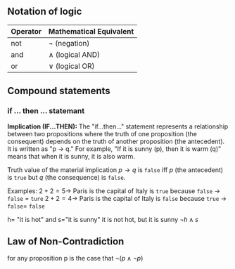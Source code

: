 ## Notation of logic
| Operator | Mathematical Equivalent |
|----------|-------------------------|
| not      | ¬ (negation)           |
| and      | ∧ (logical AND)        |
| or       | ∨ (logical OR)         |
## Compound statements
### if ... then ... statemant
**Implication (IF...THEN):** The "if...then..." statement represents a relationship between two propositions where the truth of one proposition (the consequent) depends on the truth of another proposition (the antecedent). It is written as "p → q." For example, "If it is sunny (p), then it is warm (q)" means that when it is sunny, it is also warm.

Truth value of the material implication $p \rightarrow q$ is `false` 
iff $p$ (the antecedent) is `true` but $q$ (the consequence) is `false`.

Examples:
$2+2=5 \rightarrow$ Paris is the capital of Italy is `true` because `false` $\rightarrow$ `false` = `ture`
$2+2=4 \rightarrow$ Paris is the capital of Italy is `false` because `true` $\rightarrow$ `false`= `false` 

h= "it is hot" and s="it is sunny"
it is not hot, but it is sunny $\neg h\land s$   
## Law of Non-Contradiction
for any proposition p is the case that $\neg(p\land\neg p)$
